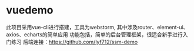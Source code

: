# vuedemo
此项目采用vue-cli进行搭建，工具为webstorm,
其中涉及router、element-ui、axios、echarts的简单应用
功能包括，简单的后台管理框架，很适合新手进行入门练习
后端连接：https://github.com/lyf712/ssm-demo
